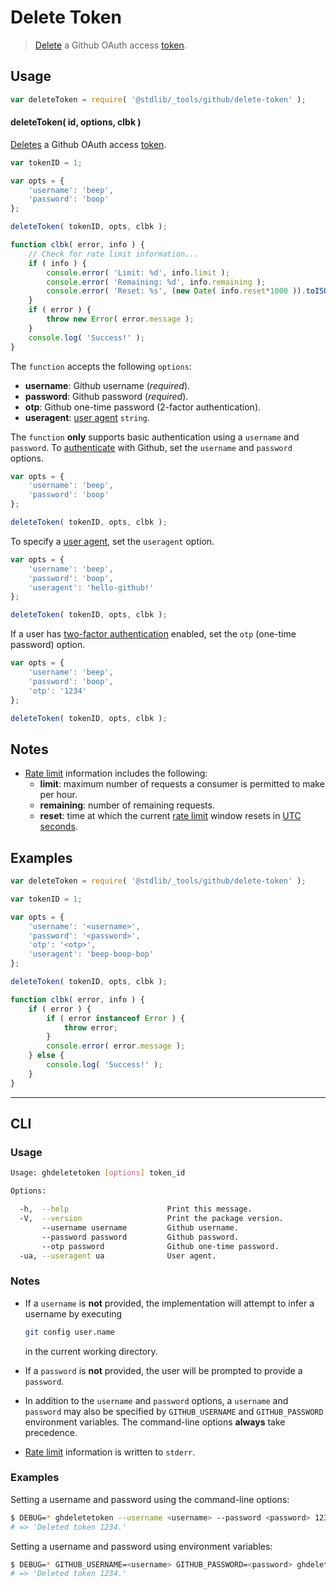 <!--

@license Apache-2.0

Copyright (c) 2021 The Stdlib Authors.

Licensed under the Apache License, Version 2.0 (the "License");
you may not use this file except in compliance with the License.
You may obtain a copy of the License at

   http://www.apache.org/licenses/LICENSE-2.0

Unless required by applicable law or agreed to in writing, software
distributed under the License is distributed on an "AS IS" BASIS,
WITHOUT WARRANTIES OR CONDITIONS OF ANY KIND, either express or implied.
See the License for the specific language governing permissions and
limitations under the License.

-->

# Delete Token

> [Delete][github-delete-token] a Github OAuth access [token][github-token].

<!-- Section to include introductory text. Make sure to keep an empty line after the intro `section` element and another before the `/section` close. -->

<section class="intro">

</section>

<!-- /.intro -->

<!-- Package usage documentation. -->

<section class="usage">

## Usage

```javascript
var deleteToken = require( '@stdlib/_tools/github/delete-token' );
```

<a name="delete-token"></a>

#### deleteToken( id, options, clbk )

[Deletes][github-delete-token] a Github OAuth access [token][github-token].

<!-- run-disable -->

```javascript
var tokenID = 1;

var opts = {
    'username': 'beep',
    'password': 'boop'
};

deleteToken( tokenID, opts, clbk );

function clbk( error, info ) {
    // Check for rate limit information...
    if ( info ) {
        console.error( 'Limit: %d', info.limit );
        console.error( 'Remaining: %d', info.remaining );
        console.error( 'Reset: %s', (new Date( info.reset*1000 )).toISOString() );
    }
    if ( error ) {
        throw new Error( error.message );
    }
    console.log( 'Success!' );
}
```

The `function` accepts the following `options`:

-   **username**: Github username (_required_).
-   **password**: Github password (_required_).
-   **otp**: Github one-time password (2-factor authentication).
-   **useragent**: [user agent][github-user-agent] `string`.

The `function` **only** supports basic authentication using a `username` and `password`. To [authenticate][github-oauth2] with Github, set the `username` and `password` options.

<!-- run-disable -->

```javascript
var opts = {
    'username': 'beep',
    'password': 'boop'
};

deleteToken( tokenID, opts, clbk );
```

To specify a [user agent][github-user-agent], set the `useragent` option.

<!-- run-disable -->

```javascript
var opts = {
    'username': 'beep',
    'password': 'boop',
    'useragent': 'hello-github!'
};

deleteToken( tokenID, opts, clbk );
```

If a user has [two-factor authentication][github-two-factor] enabled, set the `otp` (one-time password) option.

<!-- run-disable -->

```javascript
var opts = {
    'username': 'beep',
    'password': 'boop',
    'otp': '1234'
};

deleteToken( tokenID, opts, clbk );
```

</section>

<!-- /.usage -->

<!-- Package usage notes. Make sure to keep an empty line after the `section` element and another before the `/section` close. -->

<section class="notes">

## Notes

-   [Rate limit][github-rate-limit] information includes the following:
    -   **limit**: maximum number of requests a consumer is permitted to make per hour.
    -   **remaining**: number of remaining requests.
    -   **reset**: time at which the current [rate limit][github-rate-limit] window resets in [UTC seconds][unix-time].

</section>

<!-- /.notes -->

<!-- Package usage examples. -->

<section class="examples">

## Examples

```javascript
var deleteToken = require( '@stdlib/_tools/github/delete-token' );

var tokenID = 1;

var opts = {
    'username': '<username>',
    'password': '<password>',
    'otp': '<otp>',
    'useragent': 'beep-boop-bop'
};

deleteToken( tokenID, opts, clbk );

function clbk( error, info ) {
    if ( error ) {
        if ( error instanceof Error ) {
            throw error;
        }
        console.error( error.message );
    } else {
        console.log( 'Success!' );
    }
}
```

</section>

<!-- /.examples -->

<!-- Section for describing a command-line interface. -->

* * *

<section class="cli">

## CLI

<!-- CLI usage documentation. -->

<section class="usage">

### Usage

```bash
Usage: ghdeletetoken [options] token_id

Options:

  -h,  --help                      Print this message.
  -V,  --version                   Print the package version.
       --username username         Github username.
       --password password         Github password.
       --otp password              Github one-time password.
  -ua, --useragent ua              User agent.
```

</section>

<!-- /.usage -->

<!-- CLI usage notes. Make sure to keep an empty line after the `section` element and another before the `/section` close. -->

<section class="notes">

### Notes

-   If a `username` is **not** provided, the implementation will attempt to infer a username by executing

    <!-- run-disable -->

    ```bash
    git config user.name
    ```
    
    in the current working directory.

-   If a `password` is **not** provided, the user will be prompted to provide a `password`.

-   In addition to the `username` and `password` options, a `username` and `password` may also be specified by `GITHUB_USERNAME` and `GITHUB_PASSWORD` environment variables. The command-line options **always** take precedence.

-   [Rate limit][github-rate-limit] information is written to `stderr`.

</section>

<!-- /.notes -->

<!-- CLI usage examples. -->

<section class="examples">

### Examples

Setting a username and password using the command-line options:

<!-- run-disable -->

```bash
$ DEBUG=* ghdeletetoken --username <username> --password <password> 1234
# => 'Deleted token 1234.'
```

Setting a username and password using environment variables:

<!-- run-disable -->

```bash
$ DEBUG=* GITHUB_USERNAME=<username> GITHUB_PASSWORD=<password> ghdeletetoken 1234
# => 'Deleted token 1234.'
```

</section>

<!-- /.examples -->

</section>

<!-- /.cli -->

<!-- Section to include cited references. If references are included, add a horizontal rule *before* the section. Make sure to keep an empty line after the `section` element and another before the `/section` close. -->

<section class="references">

</section>

<!-- /.references -->

<!-- Section for all links. Make sure to keep an empty line after the `section` element and another before the `/section` close. -->

<section class="links">

[unix-time]: http://en.wikipedia.org/wiki/Unix_time

[github-token]: https://github.com/settings/tokens/new
[github-oauth2]: https://developer.github.com/v3/#oauth2-token-sent-in-a-header
[github-user-agent]: https://developer.github.com/v3/#user-agent-required
[github-rate-limit]: https://developer.github.com/v3/rate_limit/
[github-delete-token]: https://developer.github.com/v3/oauth_authorizations/#delete-an-authorization
[github-two-factor]: https://help.github.com/articles/about-two-factor-authentication/

</section>

<!-- /.links -->
